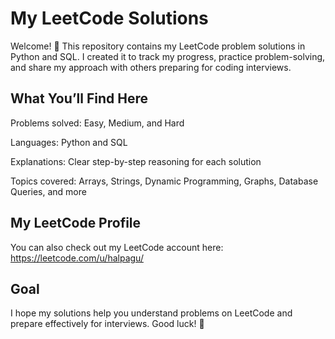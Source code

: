# My LeetCode Solutions

Welcome! 👋 This repository contains my LeetCode problem solutions in Python and SQL. I created it to track my progress, practice problem-solving, and share my approach with others preparing for coding interviews.

## What You’ll Find Here

Problems solved: Easy, Medium, and Hard

Languages: Python and SQL

Explanations: Clear step-by-step reasoning for each solution

Topics covered: Arrays, Strings, Dynamic Programming, Graphs, Database Queries, and more

## My LeetCode Profile

You can also check out my LeetCode account here: https://leetcode.com/u/halpagu/

## Goal

I hope my solutions help you understand problems on LeetCode and prepare effectively for interviews. Good luck! 🎯
